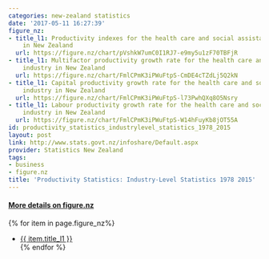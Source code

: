```yaml
---
categories: new-zealand statistics
date: '2017-05-11 16:27:39'
figure_nz:
- title_l1: Productivity indexes for the health care and social assistance industry
    in New Zealand
  url: https://figure.nz/chart/pVshkW7umC0I1RJ7-e9my5u1zF70TBFjR
- title_l1: Multifactor productivity growth rate for the health care and social assistance
    industry in New Zealand
  url: https://figure.nz/chart/FmlCPmK3iPWuFtpS-CmDE4cTZdLj5Q2kN
- title_l1: Capital productivity growth rate for the health care and social assistance
    industry in New Zealand
  url: https://figure.nz/chart/FmlCPmK3iPWuFtpS-l73PwhQXq8O5Nsry
- title_l1: Labour productivity growth rate for the health care and social assistance
    industry in New Zealand
  url: https://figure.nz/chart/FmlCPmK3iPWuFtpS-W14hFuyKb8jOT55A
id: productivity_statistics_industrylevel_statistics_1978_2015
layout: post
link: http://www.stats.govt.nz/infoshare/Default.aspx
provider: Statistics New Zealand
tags:
- business
- figure.nz
title: 'Productivity Statistics: Industry-Level Statistics 1978 2015'
---
```


<h4><u> More details on figure.nz</u></h4>
{% for item in page.figure_nz%}
<ul class="post-list-l2">
    <li><a href="{{ item.url }}">{{ item.title_l1 }}</a></li>
{% endfor %}
</ul>